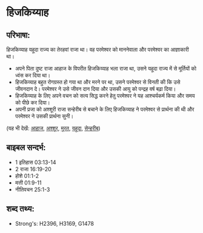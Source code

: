 # हिजकिय्याह #

## परिभाषा: ##

हिजकिय्याह यहूदा राज्य का तेरहवां राजा था। वह परमेश्वर को माननेवाला और परमेश्वर का आज्ञाकारी था।

* अपने पिता दुष्ट राजा आहाज के विपरीत हिजकिय्याह भला राजा था, उसने यहूदा राज्य में से मूर्तियों को ध्वंस कर दिया था।
* हिजकिय्याह बहुत रोगग्रस्त हो गया था और मरने पर था, उसने परमेश्वर से विनती की कि उसे जीवनदान दे। परमेश्वर ने उसे जीवन दान दिया और उसकी आयु को पन्द्रह वर्ष बढ़ा दिया।
* हिजकिय्याह के लिए अपने वचन को सत्य सिद्ध करने हेतु परमेश्वर ने यह आश्चर्यकर्म किया और समय को पीछे कर दिया।
* अपनी प्रजा को अश्शूरी राजा सन्हेरीब से बचाने के लिए  हिजकिय्याह ने परमेश्वर से प्रार्थना की थी और परमेश्वर ने उसकी प्रार्थना सुनी।

(यह भी देखें: [आहाज](../ahaz.md), [अश्शूर](../assyria.md), [मूरत](../idol.md), [यहूदा](../judah.md), [सेन्हरीब](../sennacherib.md))

## बाइबल सन्दर्भ: ##

* 1 इतिहास 03:13-14
* 2 राजा 16:19-20
* होशे 01:1-2
* मत्ती 01:9-11
* नीतिवचन 25:1-3

## शब्द तथ्य: ##

* Strong's: H2396, H3169, G1478

